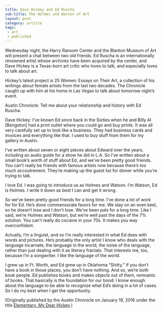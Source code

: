 ```yaml
---
title: Dave Hickey and Ed Ruscha
sub-title: The Holmes and Watson of Art
layout: post
category: article
tags:
 - art
 - published
---
```


Wednesday night, the Harry Ransom Center and the Blanton Museum of Art will present a chat between two old friends. Ed Ruscha is an internationally renowned artist whose archives have been acquired by the center, and Dave Hickey is a Texas-born art critic who loves to talk, and especially loves to talk about art.

Hickey’s latest project is 25 Women: Essays on Their Art, a collection of his writings about female artists from the last two decades. The Chronicle caught up with him at his home in Las Vegas to talk about tomorrow night’s event.

Austin Chronicle: Tell me about your relationship and history with Ed Ruscha.

Dave Hickey: I’ve known Ed since back in the Sixties when he and Billy Al [Bengston] had a print outlet where you could go and buy prints. It was all very carefully set up to look like a business. They had business cards and invoices and everything like that. I used to buy stuff from them for my gallery in Austin.

I’ve written about seven or eight pieces about Edward over the years, including an audio guide for a show he did in L.A. So I’ve written about a small book’s worth of stuff about Ed, and we’ve been pretty good friends. You can’t really be friends with famous artists now because there’s too much accoutrement. They’re making up the guest list for dinner while you’re trying to talk.

I love Ed. I was going to introduce us as Holmes and Watson. I’m Watson, Ed is Holmes. I write it down as best I can and get it wrong.

So we’ve been pretty good friends for a long time. I’ve done a lot of work for for Ed. He’s done commensurate favors for me. We stay on an even keel, so he doesn’t lose and I don’t lose. We’ve been pals for a long time. Like I said, we’re Holmes and Watson, but we’re well past the days of the 7% solution. You can’t really do cocaine in your 70s. It makes you way overconfident.

Actually, I’m a linguist, and so I’m really interested in what Ed does with words and pictures. He’s probably the only artist I know who deals with the language incarnate, the language in the world, the noise of the language, rather than just dealing with it as literary fractals. That interests me, too, because I’m a songwriter. I like the language of the world.

I grew up in Ft. Worth, and Ed grew up in Oklahoma “Shitty.” If you don’t have a book in those places, you don’t have nothing. And so, we’re both book people. Ed publishes books and makes objects out of them, remnants of books. That basically is the foundation for our bond: I know enough about the language to be able to recognize what Ed’s doing in a lot of cases. So I do my best when I get the opportunity.

<!-- <a href="" target="blank">
  <img src="" alt="">
</a> -->

(Originally published by the Austin Chronicle on January 19, 2016 under the title [Elementary, My Dear Hickey](http://www.austinchronicle.com/daily/arts/2016-01-19/elementary-my-dear-hickey/).)